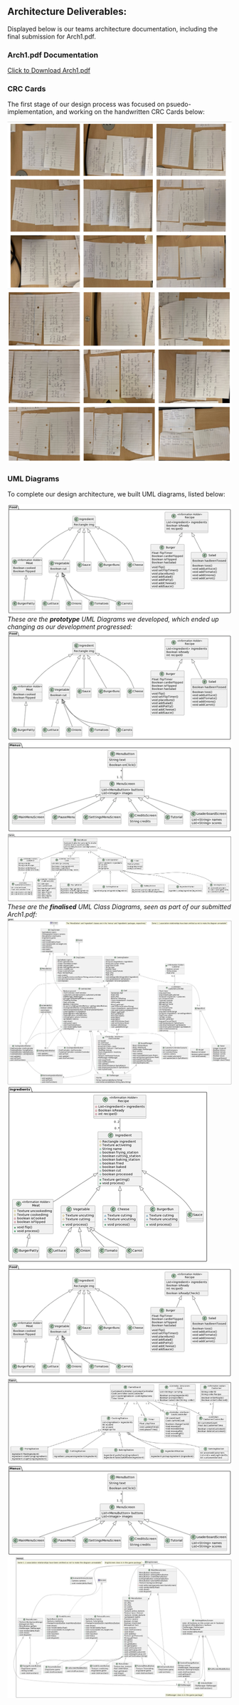 <h2> Architecture Deliverables:</h2>
<p> Displayed below is our teams architecture documentation, including the final submission for Arch1.pdf.</p>
<h3>Arch1.pdf Documentation</h3>
<a href="Arch1.pdf" download>Click to Download Arch1.pdf</a>
<h3>CRC Cards</h3>
<p>The first stage of our design process was focused on psuedo-implementation, and working on the handwritten CRC Cards below:</p>
<img src="/CRC/combined1.png" alt="Architecture Image">
<img src="/CRC/combined2.png" alt="Architecture Image">
<h3>UML Diagrams</h3>
<p> To complete our design architecture, we built UML diagrams, listed below:</p>
<img src="/assets/img/gant1.png" alt="Architecture Image">
<i>These are the <b>prototype</b> UML Diagrams we developed, which ended up changing as our development progressed:</i>
<img src="/assets/img/gant1.png" alt="Architecture Image">
<img src="/assets/img/gant2.png" alt="Architecture Image">
<img src="/assets/img/gant3.png" alt="Architecture Image">
<i> These are the <b>finalised</b> UML Class Diagrams, seen as part of our submitted Arch1.pdf:</i>
<img src="/assets/img/diagram1.png" alt="Architecture Image">
<img src="/assets/img/diagram2.png" alt="Architecture Image">
<img src="/assets/img/diagram3.png" alt="Architecture Image">
<img src="/assets/img/diagram4.png" alt="Architecture Image">
<img src="/assets/img/diagram5.png" alt="Architecture Image">
<img src="/assets/img/diagram6.png" alt="Architecture Image">

